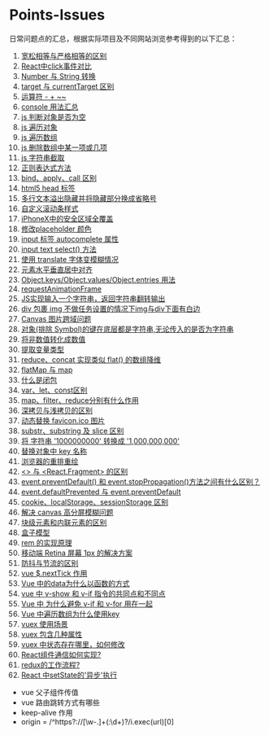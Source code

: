 # Points-Issues

日常问题点的汇总，根据实际项目及不同网站浏览参考得到的以下汇总：

1. [宽松相等与严格相等的区别](https://github.com/wqjiao/Points-Issues/issues/1)
2. [React中click事件对比](https://github.com/wqjiao/Points-Issues/issues/2)
3. [Number 与 String 转换](https://github.com/wqjiao/Points-Issues/issues/3)
4. [target 与 currentTarget 区别](https://github.com/wqjiao/Points-Issues/issues/4)
5. [运算符 - + ~~](https://github.com/wqjiao/Points-Issues/issues/5)
6. [console 用法汇总](https://github.com/wqjiao/Points-Issues/issues/6)
7. [js 判断对象是否为空](https://github.com/wqjiao/Points-Issues/issues/7)
8. [js 遍历对象](https://github.com/wqjiao/Points-Issues/issues/8)
9. [js 遍历数组](https://github.com/wqjiao/Points-Issues/issues/9)
10. [js 删除数组中某一项或几项](https://github.com/wqjiao/Points-Issues/issues/10)
11. [js 字符串截取](https://github.com/wqjiao/Points-Issues/issues/11)
12. [正则表达式方法](https://github.com/wqjiao/Points-Issues/issues/12)
13. [bind、apply、call 区别](https://github.com/wqjiao/Points-Issues/issues/13)
14. [html5 head 标签](https://github.com/wqjiao/Points-Issues/issues/14)
15. [多行文本溢出隐藏并将隐藏部分换成省略号](https://github.com/wqjiao/Points-Issues/issues/15)
16. [自定义滚动条样式](https://github.com/wqjiao/Points-Issues/issues/16)
17. [iPhoneX中的安全区域全覆盖](https://github.com/wqjiao/Points-Issues/issues/17)
18. [修改placeholder 颜色](https://github.com/wqjiao/Points-Issues/issues/18)
19. [input 标签 autocomplete 属性](https://github.com/wqjiao/Points-Issues/issues/19)
20. [ input text select() 方法](https://github.com/wqjiao/Points-Issues/issues/20)
21. [使用 translate 字体变模糊情况](https://github.com/wqjiao/Points-Issues/issues/21)
22. [元素水平垂直居中对齐](https://github.com/wqjiao/Points-Issues/issues/22)
23. [Object.keys/Object.values/Object.entries 用法](https://github.com/wqjiao/Points-Issues/issues/23)
24. [requestAnimationFrame](https://github.com/wqjiao/Points-Issues/issues/24)
25. [JS实现输入一个字符串，返回字符串翻转输出](https://github.com/wqjiao/Points-Issues/issues/25)
26. [div 包裹 img 不做任务设置的情况下img与div下面有白边](https://github.com/wqjiao/Points-Issues/issues/26)
27. [Canvas 图片跨域问题](https://github.com/wqjiao/Points-Issues/issues/27)
28. [对象(排除 Symbol)的键在底层都是字符串,无论传入的是否为字符串](https://github.com/wqjiao/Points-Issues/issues/28)
29. [将非数值转化成数值](https://github.com/wqjiao/Points-Issues/issues/29)
30. [提取变量类型](https://github.com/wqjiao/Points-Issues/issues/30)
31. [reduce、concat 实现类似 flat() 的数组降维](https://github.com/wqjiao/Points-Issues/issues/31)
32. [flatMap 与 map](https://github.com/wqjiao/Points-Issues/issues/32)
33. [什么是闭包](https://github.com/wqjiao/Points-Issues/issues/33)
34. [var、let、const区别](https://github.com/wqjiao/Points-Issues/issues/34)
35. [map、filter、reduce分别有什么作用](https://github.com/wqjiao/Points-Issues/issues/35)
36. [深拷贝与浅拷贝的区别](https://github.com/wqjiao/Points-Issues/issues/36)
37. [动态替换 favicon.ico 图片](https://github.com/wqjiao/Points-Issues/issues/37)
38. [substr、substring 及 slice 区别](https://github.com/wqjiao/Points-Issues/issues/38)
39. [将 字符串 '1000000000' 转换成 '1,000,000,000'](https://github.com/wqjiao/Points-Issues/issues/39)
40. [替换对象中 key 名称](https://github.com/wqjiao/Points-Issues/issues/40)
41. [浏览器的重排重绘](https://github.com/wqjiao/Points-Issues/issues/41)
42. [<> 与 <React.Fragment> 的区别](https://github.com/wqjiao/Points-Issues/issues/42)
43. [event.preventDefault() 和 event.stopPropagation()方法之间有什么区别？](https://github.com/wqjiao/Points-Issues/issues/43)
44. [event.defaultPrevented 与 event.preventDefault](https://github.com/wqjiao/Points-Issues/issues/44)
45. [cookie、localStorage、sessionStorage 区别](https://github.com/wqjiao/Points-Issues/issues/45)
46. [解决 canvas 高分屏模糊问题](https://github.com/wqjiao/Points-Issues/issues/46)
47. [块级元素和内联元素的区别](https://github.com/wqjiao/Points-Issues/issues/47)
48. [盒子模型](https://github.com/wqjiao/Points-Issues/issues/48)
49. [rem 的实现原理](https://github.com/wqjiao/Points-Issues/issues/49)
50. [移动端 Retina 屏幕 1px 的解决方案](https://github.com/wqjiao/Points-Issues/issues/50)
51. [防抖与节流的区别](https://github.com/wqjiao/Points-Issues/issues/51)
52. [vue $.nextTick 作用](https://github.com/wqjiao/Points-Issues/issues/52)
53. [Vue 中的data为什么以函数的方式](https://github.com/wqjiao/Points-Issues/issues/53)
54. [vue 中 v-show 和 v-if 指令的共同点和不同点](https://github.com/wqjiao/Points-Issues/issues/54)
55. [Vue 中 为什么避免 v-if 和 v-for 用在一起](https://github.com/wqjiao/Points-Issues/issues/55)
56. [Vue 中遍历数组为什么使用key](https://github.com/wqjiao/Points-Issues/issues/56)
57. [vuex 使用场景](https://github.com/wqjiao/Points-Issues/issues/57)
58. [vuex 包含几种属性](https://github.com/wqjiao/Points-Issues/issues/58)
59. [vuex 中状态存在哪里，如何修改](https://github.com/wqjiao/Points-Issues/issues/59)
60. [React组件通信如何实现?](https://github.com/wqjiao/Points-Issues/issues/60)
61. [redux的工作流程?](https://github.com/wqjiao/Points-Issues/issues/61)
62. [React 中setState的'异步'执行](https://github.com/wqjiao/Points-Issues/issues/62)

* vue 父子组件传值
* vue 路由跳转方式有哪些
* keep-alive 作用
* origin = /^https?:\/\/[\w-.]+(:\d+)?/i.exec(url)[0]
    
<!-- [setTimeout、Promise、Async/Await的区别](https://github.com/wqjiao/Points-Issues/issues/) -->
<!-- tagcanvas 只做抽奖功能 -->
